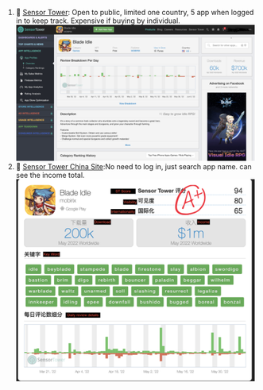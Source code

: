 1. 💚 [Sensor Tower](https://sensortower.com/): Open to public, limited one country, 5 app when logged in to keep track. Expensive if buying by individual.
![SenseTowerEnglish](IMGs/SenseTowerEnglish.png)
3. 💚 [Sensor Tower China Site](https://app.sensortower-china.com/?locale=zh-CN):No need to log in, just search app name. can see the income total.
![SenseTowerChina](IMGs/SenseTowerChina.png)
